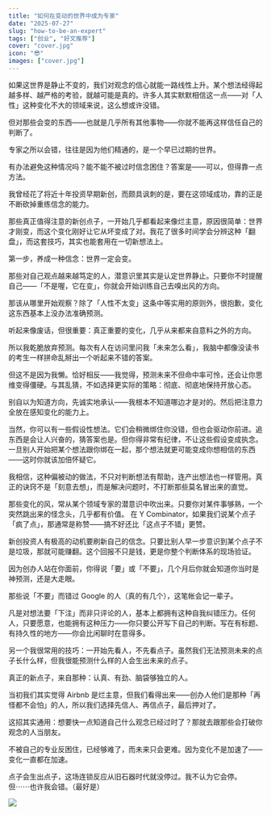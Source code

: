 ```yaml
---
title: "如何在变动的世界中成为专家"
date: "2025-07-27"
slug: "how-to-be-an-expert"
tags: ["创业", "好文推荐"]
cover: "cover.jpg"
icon: "😎"
images: ["cover.jpg"]
---
```

如果这世界是静止不变的，我们对观念的信心就能一路线性上升。某个想法经得起越多样、越严格的考验，就越可能是真的。许多人其实默默相信这一点——对「人性」这种变化不大的领域来说，这么想或许没错。



但对那些会变的东西——也就是几乎所有其他事物——你就不能再这样信任自己的判断了。



专家之所以会错，往往是因为他们精通的，是一个早已过期的世界。



有办法避免这种情况吗？能不能不被过时信念困住？答案是——可以，但得靠一点方法。



我曾经花了将近十年投资早期新创，而颇具讽刺的是，要在这领域成功，靠的正是不断砍掉重练信念的能力。



那些真正值得注意的新创点子，一开始几乎都看起来像烂主意，原因很简单：世界才刚变，而这个变化刚好让它从坏变成了对。我花了很多时间学会分辨这种「翻盘」，而这套技巧，其实也能套用在一切新想法上。



第一步，养成一种信念：世界一定会变。



那些对自己观点越来越笃定的人，潜意识里其实是认定世界静止。只要你不时提醒自己——「不是喔，它在变」，你就会开始训练自己去嗅出风的方向。



那该从哪里开始观察？除了「人性不太变」这条中等实用的原则外，很抱歉，变化这东西基本上没办法准确预测。



听起来像废话，但很重要：真正重要的变化，几乎从来都来自意料之外的方向。



所以我乾脆放弃预测。每次有人在访问里问我「未来怎么看」，我脑中都像没读书的考生一样拼命乱掰出一个听起来不错的答案。



但这不是因为我懒。恰好相反——我觉得，预测未来不但命中率可怜，还会让你思维变得僵硬。与其乱猜，不如选择更实际的策略：彻底、彻底地保持开放心态。



别自以为知道方向，先诚实地承认——我根本不知道哪边才是对的。然后把注意力全放在感知变化的能力上。



当然，你可以有一些假设性想法。它们会稍微绑住你没错，但也会驱动你前进。追东西是会让人兴奋的，猜答案也是。但你得非常有纪律，不让这些假设变成执念。
一旦别人开始把某个想法跟你绑在一起，那个想法就更可能变成你想相信的东西——这时你就该加倍怀疑它。



我相信，这种偏被动的做法，不只对判断想法有帮助，连产出想法也一样管用。真正的诀窍不是「刻意去想」，而是解决问题时，不打断那些莫名冒出来的直觉。



那些变化的风，常从某个领域专家的潜意识中吹出来。只要你对某件事够熟，一个突然跳出来的怪念头，几乎都有价值。
在 Y Combinator，如果我们说某个点子「疯了点」，那通常是称赞——搞不好还比「这点子不错」更赞。



新创投资人有极高的动机要刷新自己的信念。只要比别人早一步意识到某个点子不是垃圾，那就可能赚翻。这个回报不只是钱，更是你整个判断体系的现场验证。



因为创办人站在你面前，你得说「要」或「不要」，几个月后你就会知道你当时是神预测，还是大走眼。



那些说「不要」而错过 Google 的人（真的有几个），这笔帐会记一辈子。



凡是对想法要「下注」而非只评论的人，基本上都拥有这种自我纠错压力。任何人，只要愿意，也能拥有这种压力——你只要公开写下自己的判断。写在有标题、有持久性的地方——你会比闲聊时在意得多。



另一个我很常用的技巧：一开始先看人，不先看点子。虽然我们无法预测未来的点子长什么样，但我很能预测什么样的人会生出未来的点子。



真正的新点子，来自那种：认真、有劲、脑袋够独立的人。



当初我们其实觉得 Airbnb 是烂主意，但我们看得出来——创办人他们是那种「再怪都不会怕」的人，所以我们选择先信人、再信点子，最后押对了。



这招其实通用：想要快一点知道自己什么观念已经过时了？那就去跟那些会打破你观念的人当朋友。



不被自己的专业反困住，已经够难了，而未来只会更难。因为变化不是加速了——变化一直都在加速。



点子会生出点子，这场连锁反应从旧石器时代就没停过。我不认为它会停。
但⋯⋯也许我会错。（最好是）




![](https://prod-files-secure.s3.us-west-2.amazonaws.com/112d0858-5090-4d34-a606-b75eb8d65fd2/46476355-9cf3-4e99-9b7a-3531bc426380/1000202064.png?X-Amz-Algorithm=AWS4-HMAC-SHA256&X-Amz-Content-Sha256=UNSIGNED-PAYLOAD&X-Amz-Credential=ASIAZI2LB4663NM5Y7O2%2F20250913%2Fus-west-2%2Fs3%2Faws4_request&X-Amz-Date=20250913T064814Z&X-Amz-Expires=3600&X-Amz-Security-Token=IQoJb3JpZ2luX2VjEMb%2F%2F%2F%2F%2F%2F%2F%2F%2F%2FwEaCXVzLXdlc3QtMiJFMEMCHxrpIjfEoXZ7iaF4JDSLGRTNx3A6kw0g2ddwl3a74RcCICC7o0J5b5aTtubz6oHfJovt6u5mNPyiIVbbMeFVKdDMKv8DCD8QABoMNjM3NDIzMTgzODA1IgweqpNQWeJzDQdV9Cgq3AOx6FHLs%2BagpKlgMGQUMrJbsNDMmS2F%2BBAVQmvOfhJlmZESS9WGBvmZGM70SoLNZZwdAKVQgGApWZ020ZzE6iaydRJja26yuqz%2B3RkGsNYF1PjpcgglG%2Fw%2ByM3R%2F3Zj9yO6lS%2BwNwV1np3qVzjaY30SprJTJRUj9F1%2F1PmHxtorcOpWJeIuXW86a3gF%2BSkAw3v%2Fr53UFoREh6BM4GdgZbhaO0RXU82jlBMwYDvbTnhjxVnYr6k%2BkVBZHj4kezM%2FZG%2FwGRH7grJEhNYvQ9qeOg9i66Xb4qEr%2Bsm1iB8K3h%2Bkf6b1W01faCekoc0cgCyXx9kMlGERtP6Z0Ya%2BNKXpLEBFHbjhCuRJUFeEOmMhIESHW0CjVzZs2RAh04xxscU6y5ENiz1i6JVzPNO%2BxvhewxsuhkFmugmFYUZYhXdb4%2BiifT09YJcIA%2FJjZ2jA5i5Dxa3zHk7ZnPi1nedA0swYNNkNoZT2cTEM1TFUQttZY6bCF2ZgJ%2Fu0GAwN%2FtRkLd%2BjHNsCl4mXpxGKIU7Sn7VqgIxIUlMpjl3bjwNA3Z2L1Eh5wgWadtT7BSeaXqf8q1biPSW41KiGp7tUxZGxZCejWyLvQRuzyu2HjbFuxl2RPEUsoi7F5v3gtL3WTn89TzDnl5TGBjqnAatOKNlWPsasxpdwRG%2BE3%2BqR0RpbyEmQbV9%2B3LNXap30OLMpRUg2zL6frVCvVJdTg0nOibyiogn7Hy4pSC6Oh7DdAlLNQGCKAH6X%2FME5FgoSVNt3UOvWwuon8t0sTtnCpuJZuoUAOU40aAv1dY%2BVnmiAkRzE6gReR27T3qGAf5o9Cx7Mo7jvqyvDtjir9E1qVLHE6EsD9FKDrBZ177h5ODn36R9ZIga1&X-Amz-Signature=a754d5d9bb38dc803312cf9d33a0dbd75882892baf12c7ddbe80f22d05401f92&X-Amz-SignedHeaders=host&x-amz-checksum-mode=ENABLED&x-id=GetObject)

